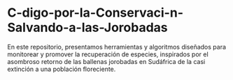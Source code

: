 # C-digo-por-la-Conservaci-n-Salvando-a-las-Jorobadas
En este repositorio, presentamos herramientas y algoritmos diseñados para monitorear y promover la recuperación de especies, inspirados por el asombroso retorno de las ballenas jorobadas en Sudáfrica de la casi extinción a una población floreciente.
